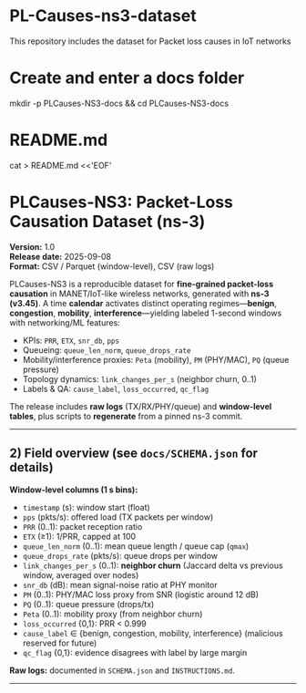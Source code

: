 # PL-Causes-ns3-dataset
This repository includes the dataset for Packet loss causes in IoT networks
# Create and enter a docs folder
mkdir -p PLCauses-NS3-docs && cd PLCauses-NS3-docs

# README.md
cat > README.md <<'EOF'
# PLCauses-NS3: Packet-Loss Causation Dataset (ns-3)

**Version:** 1.0  
**Release date:** 2025-09-08  
**Format:** CSV / Parquet (window-level), CSV (raw logs)

PLCauses-NS3 is a reproducible dataset for **fine-grained packet-loss causation** in MANET/IoT-like wireless networks, generated with **ns-3 (v3.45)**. A time **calendar** activates distinct operating regimes—**benign**, **congestion**, **mobility**, **interference**—yielding labeled 1-second windows with networking/ML features:

- KPIs: `PRR`, `ETX`, `snr_db`, `pps`  
- Queueing: `queue_len_norm`, `queue_drops_rate`  
- Mobility/interference proxies: `Peta` (mobility), `PM` (PHY/MAC), `PQ` (queue pressure)  
- Topology dynamics: `link_changes_per_s` (neighbor churn, 0..1)  
- Labels & QA: `cause_label`, `loss_occurred`, `qc_flag`

The release includes **raw logs** (TX/RX/PHY/queue) and **window-level tables**, plus scripts to **regenerate** from a pinned ns-3 commit.


---

## 2) Field overview (see `docs/SCHEMA.json` for details)

**Window-level columns (1 s bins):**  
- `timestamp` (s): window start (float)  
- `pps` (pkts/s): offered load (TX packets per window)  
- `PRR` (0..1): packet reception ratio  
- `ETX` (≥1): 1/PRR, capped at 100  
- `queue_len_norm` (0..1): mean queue length / queue cap (`qmax`)  
- `queue_drops_rate` (pkts/s): queue drops per window  
- `link_changes_per_s` (0..1): **neighbor churn** (Jaccard delta vs previous window, averaged over nodes)  
- `snr_db` (dB): mean signal-noise ratio at PHY monitor  
- `PM` (0..1): PHY/MAC loss proxy from SNR (logistic around 12 dB)  
- `PQ` (0..1): queue pressure (drops/tx)  
- `Peta` (0..1): mobility proxy (from neighbor churn)  
- `loss_occurred` {0,1}: PRR < 0.999  
- `cause_label` ∈ {benign, congestion, mobility, interference} (malicious reserved for future)  
- `qc_flag` {0,1}: evidence disagrees with label by large margin

**Raw logs:** documented in `SCHEMA.json` and `INSTRUCTIONS.md`.

---

